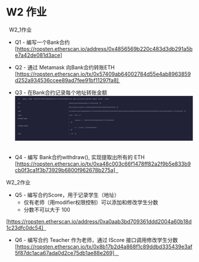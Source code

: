# W2 作业

 
W2_1作业 

* Q1 - 编写⼀个Bank合约
  [https://ropsten.etherscan.io/address/0x4856569b220c483d3db291a5be7a42de081d3ace]

* Q2 - 通过 Metamask 向Bank合约转账ETH 
 [https://ropsten.etherscan.io/tx/0x57409ab64002784d55e4ab8963859d252a934536ccee89ad7fee91bf11297fa8] 

* Q3 - 在Bank合约记录每个地址转账⾦额 
 ![q3](screenshots/q3.png)  

* Q4 - 编写 Bank合约withdraw(), 实现提取出所有的 ETH
 [https://ropsten.etherscan.io/tx/0xa48c003c66f1478ff82a2f9b5e833b9cb0f3ca1f3b73929b6800f962678b275a]  


W2_2作业 

* Q5 - 编写合约Score，⽤于记录学⽣（地址）
	* 仅有⽼师（⽤modifier权限控制）可以添加和修改学⽣分数
	* 分数不可以⼤于 100 

 [https://ropsten.etherscan.io/address/0xa0aab3bd709361ddd2004a60b18d1c23dfc0dc54]  

* Q6 - 编写合约 Teacher 作为⽼师，通过 IScore 接⼝调⽤修改学⽣分数 
 [https://ropsten.etherscan.io/tx/0x8b17b2d4a868f1c89ddbd335439e3af5f87dc1aca67ada0d2ce75db1ae88e269]   
